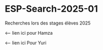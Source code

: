 # ESP-Search-2025-01
Recherches lors des stages élèves 2025

<-- lien ici pour Hamza

<-- lien ici Pour Yuri
